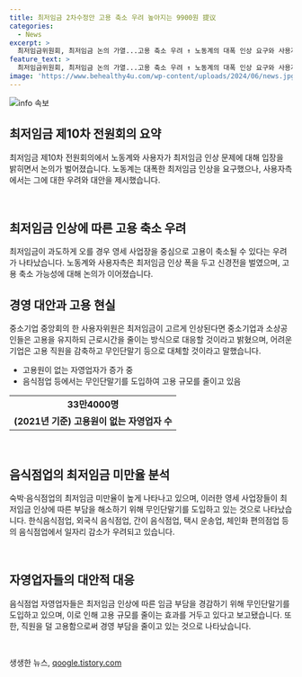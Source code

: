 ```yaml
---
title: 최저임금 2차수정안 고용 축소 우려 높아지는 9900원 提议
categories:
  - News
excerpt: >
  최저임금위원회, 최저임금 논의 가열...고용 축소 우려 ↑ 노동계의 대폭 인상 요구와 사용자 측의 최저임금 인상 방안에 대한 신경전이 고조되고 있다. 최저임금위원회 제10차 전원회의에서 노사는 2차 수정안을 제출하며 최저임금 수준을 논의했는데, 사용자위원과 근로자위원 사이에 큰 견해차가 드러났다. 또한, 과도한 최저임금 상승이 영세 사업장의 고용 축소로 이어질 우려가 나오는 가운데, 숙박음식업을 비롯한 자영업체의 고용원 없는 자영업자가 증가하며 최저임금 상승에 따른 부담을 경감하기 위해 무인단말기를 도입하는 등의 움직임도 확인되고 있다.
feature_text: >
  최저임금위원회, 최저임금 논의 가열...고용 축소 우려 ↑ 노동계의 대폭 인상 요구와 사용자 측의 최저임금 인상 방안에 대한 신경전이 고조되고 있다. 최저임금위원회 제10차 전원회의에서 노사는 2차 수정안을 제출하며 최저임금 수준을 논의했는데, 사용자위원과 근로자위원 사이에 큰 견해차가 드러났다. 또한, 과도한 최저임금 상승이 영세 사업장의 고용 축소로 이어질 우려가 나오는 가운데, 숙박음식업을 비롯한 자영업체의 고용원 없는 자영업자가 증가하며 최저임금 상승에 따른 부담을 경감하기 위해 무인단말기를 도입하는 등의 움직임도 확인되고 있다.
image: 'https://www.behealthy4u.com/wp-content/uploads/2024/06/news.jpg'
---
```


<p><img src="https://www.behealthy4u.com/wp-content/uploads/2024/06/news.jpg" alt="info 속보" /></p>

<h2 data-ke-size="size26">최저임금 제10차 전원회의 요약</h2>

<p data-ke-size="size16">최저임금 제10차 전원회의에서 노동계와 사용자가 최저임금 인상 문제에 대해 입장을 밝히면서 논의가 벌어졌습니다. 노동계는 대폭한 최저임금 인상을 요구했으나, 사용자측에서는 그에 대한 우려와 대안을 제시했습니다.</p>

<p data-ke-size="size16">&nbsp;</p>

<h2 data-ke-size="size26">최저임금 인상에 따른 고용 축소 우려</h2>

<p data-ke-size="size16">최저임금이 과도하게 오를 경우 영세 사업장을 중심으로 고용이 축소될 수 있다는 우려가 나타났습니다. 노동계와 사용자측은 최저임금 인상 폭을 두고 신경전을 벌였으며, 고용 축소 가능성에 대해 논의가 이어졌습니다.</p>

<h2 data-ke-size="size26">경영 대안과 고용 현실</h2>

<p data-ke-size="size16">중소기업 중앙회의 한 사용자위원은 최저임금이 고르게 인상된다면 중소기업과 소상공인들은 고용을 유지하되 근로시간을 줄이는 방식으로 대응할 것이라고 밝혔으며, 어려운 기업은 고용 직원을 감축하고 무인단말기 등으로 대체할 것이라고 말했습니다.</p>

<ul>
  <li>고용원이 없는 자영업자가 증가 중</li>
  <li>음식점업 등에서는 무인단말기를 도입하여 고용 규모를 줄이고 있음</li>
</ul>

<table>
  <tr>
    <td style="text-align: center; height: 17px;"><b>33만4000명</b></td>
  </tr>
  <tr>
    <td style="text-align: center; height: 17px;"><b>(2021년 기준) 고용원이 없는 자영업자 수</b></td>
  </tr>
</table>

<p data-ke-size="size16">&nbsp;</p>

<h2 data-ke-size="size26">음식점업의 최저임금 미만율 분석</h2>

<p data-ke-size="size16">숙박·음식점업의 최저임금 미만율이 높게 나타나고 있으며, 이러한 영세 사업장들이 최저임금 인상에 따른 부담을 해소하기 위해 무인단말기를 도입하고 있는 것으로 나타났습니다. 한식음식점업, 외국식 음식점업, 간이 음식점업, 택시 운송업, 체인화 편의점업 등의 음식점업에서 일자리 감소가 우려되고 있습니다.</p>

<p data-ke-size="size16">&nbsp;</p>

<h2 data-ke-size="size26">자영업자들의 대안적 대응</h2>

<p data-ke-size="size16">음식점업 자영업자들은 최저임금 인상에 따른 임금 부담을 경감하기 위해 무인단말기를 도입하고 있으며, 이로 인해 고용 규모를 줄이는 효과를 거두고 있다고 보고됐습니다. 또한, 직원을 덜 고용함으로써 경영 부담을 줄이고 있는 것으로 나타났습니다.</p>

<p data-ke-size="size16">&nbsp;</p>
생생한 뉴스, <a href="https://qoogle.tistory.com" rel="dofollow">qoogle.tistory.com</a>


